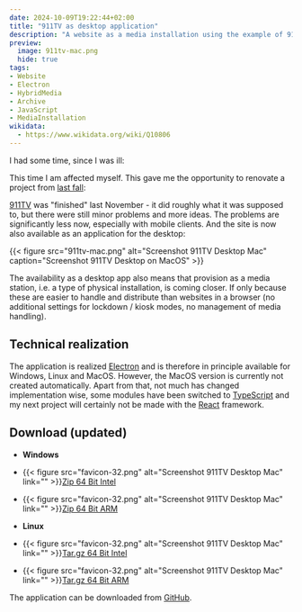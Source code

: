 ```yaml
---
date: 2024-10-09T19:22:44+02:00
title: "911TV as desktop application"
description: "A website as a media installation using the example of 911TV"
preview:
  image: 911tv-mac.png
  hide: true
tags:
- Website
- Electron
- HybridMedia
- Archive
- JavaScript
- MediaInstallation
wikidata:
  - https://www.wikidata.org/wiki/Q10806
---
```


I had some time, since I was ill:

<!--more-->

This time I am affected myself. This gave me the opportunity to renovate a project from [last fall](https://christianmahnke.de/post/911tv/):

[911TV](https://911tv.projektemacher.org/) was "finished" last November - it did roughly what it was supposed to, but there were still minor problems and more ideas. The problems are significantly less now, especially with mobile clients. And the site is now also available as an application for the desktop:

{{< figure src="911tv-mac.png" alt="Screenshot 911TV Desktop Mac" caption="Screenshot 911TV Desktop on MacOS" >}}

The availability as a desktop app also means that provision as a media station, i.e. a type of physical installation, is coming closer. If only because these are easier to handle and distribute than websites in a browser (no additional settings for lockdown / kiosk modes, no management of media handling).


## Technical realization

The application is realized [Electron](https://www.electronjs.org/) and is therefore in principle available for Windows, Linux and MacOS. However, the MacOS version is currently not created automatically.
Apart from that, not much has changed implementation wise, some modules have been switched to [TypeScript](https://www.typescriptlang.org/) and my next project will certainly not be made with the [React](https://react.dev/) framework.

## Download (updated)

* **Windows**
* {{< figure src="favicon-32.png" alt="Screenshot 911TV Desktop Mac" link="" >}}[Zip 64 Bit Intel](https://github.com/cmahnke/911tv/releases/download/2024.10.21/911tv-win-x64.zip)
* {{< figure src="favicon-32.png" alt="Screenshot 911TV Desktop Mac" link="" >}}[Zip 64 Bit ARM](https://github.com/cmahnke/911tv/releases/download/2024.10.21/911tv-win-arm64.zip)

* **Linux**
* {{< figure src="favicon-32.png" alt="Screenshot 911TV Desktop Mac" link="" >}}[Tar.gz 64 Bit Intel](https://github.com/cmahnke/911tv/releases/download/2024.10.21/911tv-linux-amd64.tgz)
* {{< figure src="favicon-32.png" alt="Screenshot 911TV Desktop Mac" link="" >}}[Tar.gz 64 Bit ARM](https://github.com/cmahnke/911tv/releases/download/2024.10.21/911tv-linux-arm64.tgz)

The application can be downloaded from [GitHub](https://github.com/cmahnke/911tv/releases).
